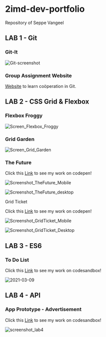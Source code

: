# 2imd-dev-portfolio

Repository of Seppe Vangeel

## LAB 1 - Git

### Git-It

![Git-screenshot](https://user-images.githubusercontent.com/76737040/108558541-58ac2800-72fa-11eb-9073-da34b87b15dc.jpg)

### Group Assignment Website

[Website](https://github.com/seppevg/2imd-dev-advanced-lab1) to learn coöperation in Git.

## LAB 2 - CSS Grid & Flexbox

### Flexbox Froggy

![Screen_Flexbox_Froggy](https://user-images.githubusercontent.com/76737040/108985907-de7cfa00-7691-11eb-9ff8-ec4e625a47f8.png)

### Grid Garden

![Screen_Grid_Garden](https://user-images.githubusercontent.com/76737040/108985910-dfae2700-7691-11eb-8791-e2f5e04ea479.png)

### The Future

Click this [Link](https://codepen.io/seppevg/pen/ZEBxEVY) to see my work on codepen!

![Screenshot_TheFuture_Mobile](https://user-images.githubusercontent.com/76737040/109391740-eef2d600-7918-11eb-8d88-70774ce777e4.png)

![Screenshot_TheFuture_desktop](https://user-images.githubusercontent.com/76737040/109391739-eef2d600-7918-11eb-8618-75126c84895c.png)

Grid Ticket

Click this [Link](https://codepen.io/seppevg/pen/KKNoKJj?editors=1100) to see my work on codepen!

![Screenshot_GridTicket_Mobile](https://user-images.githubusercontent.com/76737040/109393239-d2f33280-7920-11eb-95f4-5e9151372416.png)

![Screenshot_GridTicket_Desktop](https://user-images.githubusercontent.com/76737040/109393238-d1c20580-7920-11eb-9f81-9600ce19c654.png)

## LAB 3 - ES6

### To Do List

Click this [Link](https://codesandbox.io/s/to-do-seppe-vangeel-b9to5?file=/index.html) to see my work on codesandbox!

![2021-03-09](https://user-images.githubusercontent.com/76737040/110508947-df864080-8101-11eb-8e70-b83ac52f5e42.png)

## LAB 4 - API

### App Prototype - Advertisement

Click this [Link](https://codesandbox.io/s/lab4-api-advertentie-9umwk) to see my work on codesandbox!

![screenshot_lab4](https://user-images.githubusercontent.com/76737040/111490001-f1d43000-873a-11eb-8d6a-afc0a07208c9.jpg)
